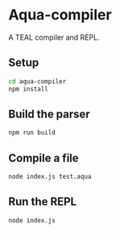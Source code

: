 # Aqua-compiler

A TEAL compiler and REPL.

## Setup

```bash
cd aqua-compiler
npm install
```

## Build the parser

```bash
npm run build
```

## Compile a file

```bash
node index.js test.aqua
```

## Run the REPL

```bash
node index.js
```
